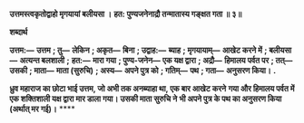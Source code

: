 **उत्तमस्त्वकृतोद्वाहो मृगयायां बलीयसा ।** **हत: पुण्यजनेनाद्रौ तन्मातास्य गङ्क्षत गता ॥ ३॥** 

**शब्दार्थ** 

**उत्तम:—** **उत्तम** **; तु—** **लेकिन** **; अकृत—** **बिना** **; उद्वाह:—** **ब्याह** **; मृगयायाम्—** **आखेट करने में** **; बलीयसा—** **अत्यन्त बलशाली** **;** **हत:—** **मारा गया** **; पुण्य-जनेन—** **एक यक्ष द्वारा** **; अद्रौ—** **हिमालय पर्वत पर** **; तत्—** **उसकी** **; माता—** **माता (सुरुचि)** **; अस्य—** **अपने पुत्र को** **; गतिम्—** **पथ** **; गता—** **अनुसरण किया।** **.** 

**ध्रुव महाराज का छोटा भाई उत्तम, जो अभी तक अनब्याहा था, एक बार आखेट करने** **गया और हिमालय पर्वत में एक शक्तिशाली यक्ष द्वारा मार डाला गया। उसकी माता सुरुचि ने** **भी अपने पुत्र के पथ का अनुसरण किया (अर्थात् मर गई)।** **** 